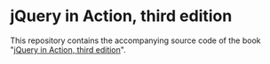 # jQuery in Action, third edition

This repository contains the  accompanying source code of the book "[jQuery in Action, third edition](http://www.manning.com/derosa/)".